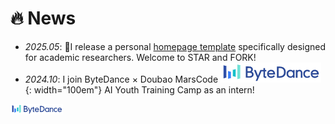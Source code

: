 # 🔥 News

- *2025.05*: 🎉I release a personal [homepage template](https://github.com/yuchaozhi/yuchaozhi.github.io) specifically designed for academic researchers. Welcome to STAR and FORK!
- *2024.10*: I join ByteDance × Doubao MarsCode ![TikTok](/images/tiktok.png){: width="100em"} AI Youth Training Camp as an intern!
<img src='./images/tiktok.png' style='width: 6em;'>
